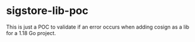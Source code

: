 # sigstore-lib-poc

This is just a POC to validate if an error occurs when adding cosign as a lib for a 1.18 Go project.